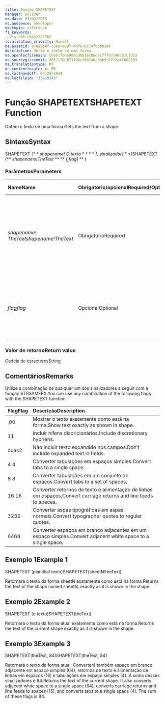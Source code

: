 ```yaml
---
title: Função SHAPETEXT
manager: soliver
ms.date: 03/09/2015
ms.audience: Developer
ms.topic: reference
f1_keywords:
- Vis_DSS.chm82251788
localization_priority: Normal
ms.assetid: 87ea5e8f-c3e0-009f-4bf8-8c34fbdb83a6
description: Obtém o texto de uma forma.
ms.openlocfilehash: bb9b1fbe5900cd051828ed6c7ff07546567c1b23
ms.sourcegitcommit: 8657170d071f9bcf680aba50b9c07f2a4fb82283
ms.translationtype: MT
ms.contentlocale: pt-BR
ms.lasthandoff: 04/28/2019
ms.locfileid: "33419342"
---
```

# <a name="shapetext-function"></a><span data-ttu-id="612f7-103">Função SHAPETEXT</span><span class="sxs-lookup"><span data-stu-id="612f7-103">SHAPETEXT Function</span></span>

<span data-ttu-id="612f7-104">Obtém o texto de uma forma.</span><span class="sxs-lookup"><span data-stu-id="612f7-104">Gets the text from a shape.</span></span> 
  
## <a name="syntax"></a><span data-ttu-id="612f7-105">Sintaxe</span><span class="sxs-lookup"><span data-stu-id="612f7-105">Syntax</span></span>

<span data-ttu-id="612f7-106">SHAPETEXT (\* \* *shapename! O texto* \* \* \* \* *[, sinalizador]* \* \*)</span><span class="sxs-lookup"><span data-stu-id="612f7-106">SHAPETEXT (\*\* *shapename!TheText* \*\* \*\* *[,flag]* \*\* )</span></span> 
  
### <a name="parameters"></a><span data-ttu-id="612f7-107">Parâmetros</span><span class="sxs-lookup"><span data-stu-id="612f7-107">Parameters</span></span>

|<span data-ttu-id="612f7-108">**Name**</span><span class="sxs-lookup"><span data-stu-id="612f7-108">**Name**</span></span>|<span data-ttu-id="612f7-109">**Obrigatório/opcional**</span><span class="sxs-lookup"><span data-stu-id="612f7-109">**Required/Optional**</span></span>|<span data-ttu-id="612f7-110">**Tipo de dados**</span><span class="sxs-lookup"><span data-stu-id="612f7-110">**Data Type**</span></span>|<span data-ttu-id="612f7-111">**Descrição**</span><span class="sxs-lookup"><span data-stu-id="612f7-111">**Description**</span></span>|
|:-----|:-----|:-----|:-----|
| <span data-ttu-id="612f7-112">_shapename! TheText_</span><span class="sxs-lookup"><span data-stu-id="612f7-112">_shapename!TheText_</span></span> <br/> |<span data-ttu-id="612f7-113">Obrigatório</span><span class="sxs-lookup"><span data-stu-id="612f7-113">Required</span></span>  <br/> ||<span data-ttu-id="612f7-114">Uma referência à célula chamada TheText na forma de destino.</span><span class="sxs-lookup"><span data-stu-id="612f7-114">A reference to the cell named TheText in the target shape.</span></span>  <span data-ttu-id="612f7-115">_Shapename!_</span><span class="sxs-lookup"><span data-stu-id="612f7-115">_Shapename!_</span></span> <span data-ttu-id="612f7-116">é o nome da forma da qual você deseja recuperar o texto.</span><span class="sxs-lookup"><span data-stu-id="612f7-116">is the name of the shape from which you want to retrieve the text.</span></span>  <br/> |
| <span data-ttu-id="612f7-117">_flag_</span><span class="sxs-lookup"><span data-stu-id="612f7-117">_flag_</span></span> <br/> |<span data-ttu-id="612f7-118">Opcional</span><span class="sxs-lookup"><span data-stu-id="612f7-118">Optional</span></span>  <br/> |<span data-ttu-id="612f7-119">**Numérica**</span><span class="sxs-lookup"><span data-stu-id="612f7-119">**Numeric**</span></span> <br/> |<span data-ttu-id="612f7-120">Um bit que especifica o formato do texto.</span><span class="sxs-lookup"><span data-stu-id="612f7-120">A bit that specifies the format of the text.</span></span> <span data-ttu-id="612f7-121">O sinalizador padrão (0) mostra o texto exatamente como está na forma.</span><span class="sxs-lookup"><span data-stu-id="612f7-121">The default flag (0) shows the text exactly as it is shown in the shape.</span></span>  <br/> |
   
### <a name="return-value"></a><span data-ttu-id="612f7-122">Valor de retorno</span><span class="sxs-lookup"><span data-stu-id="612f7-122">Return value</span></span>

<span data-ttu-id="612f7-123">Cadeia de caracteres</span><span class="sxs-lookup"><span data-stu-id="612f7-123">String</span></span>
  
## <a name="remarks"></a><span data-ttu-id="612f7-124">Comentários</span><span class="sxs-lookup"><span data-stu-id="612f7-124">Remarks</span></span>

<span data-ttu-id="612f7-125">Utilize a combinação de qualquer um dos sinalizadores a seguir com a função STRSAMEEX.</span><span class="sxs-lookup"><span data-stu-id="612f7-125">You can use any combination of the following flags with the SHAPETEXT function.</span></span>
  
|<span data-ttu-id="612f7-126">**Flag**</span><span class="sxs-lookup"><span data-stu-id="612f7-126">**Flag**</span></span>|<span data-ttu-id="612f7-127">**Descrição**</span><span class="sxs-lookup"><span data-stu-id="612f7-127">**Description**</span></span>|
|:-----|:-----|
|<span data-ttu-id="612f7-128">,0</span><span class="sxs-lookup"><span data-stu-id="612f7-128">0</span></span>  <br/> |<span data-ttu-id="612f7-129">Mostrar o texto exatamente como está na forma.</span><span class="sxs-lookup"><span data-stu-id="612f7-129">Show text exactly as shown in shape.</span></span>  <br/> |
|<span data-ttu-id="612f7-130">1</span><span class="sxs-lookup"><span data-stu-id="612f7-130">1</span></span>  <br/> |<span data-ttu-id="612f7-131">Incluir hífens discricionários.</span><span class="sxs-lookup"><span data-stu-id="612f7-131">Include discretionary hyphens.</span></span>  <br/> |
|<span data-ttu-id="612f7-132">duas</span><span class="sxs-lookup"><span data-stu-id="612f7-132">2</span></span>  <br/> |<span data-ttu-id="612f7-133">Não incluir texto expandido nos campos.</span><span class="sxs-lookup"><span data-stu-id="612f7-133">Don't include expanded text in fields.</span></span>  <br/> |
|<span data-ttu-id="612f7-134">4 </span><span class="sxs-lookup"><span data-stu-id="612f7-134">4</span></span>  <br/> |<span data-ttu-id="612f7-135">Converter tabulações em espaços simples.</span><span class="sxs-lookup"><span data-stu-id="612f7-135">Convert tabs to a single space.</span></span>  <br/> |
|<span data-ttu-id="612f7-136">8 </span><span class="sxs-lookup"><span data-stu-id="612f7-136">8</span></span>  <br/> |<span data-ttu-id="612f7-137">Converter tabulações em um conjunto de espaços.</span><span class="sxs-lookup"><span data-stu-id="612f7-137">Convert tabs to a set of spaces.</span></span>  <br/> |
|<span data-ttu-id="612f7-138">16 </span><span class="sxs-lookup"><span data-stu-id="612f7-138">16</span></span>  <br/> |<span data-ttu-id="612f7-139">Converter retornos de texto e alimentação de linhas em espaços.</span><span class="sxs-lookup"><span data-stu-id="612f7-139">Convert carriage returns and line feeds to spaces.</span></span>  <br/> |
|<span data-ttu-id="612f7-140">32</span><span class="sxs-lookup"><span data-stu-id="612f7-140">32</span></span>  <br/> |<span data-ttu-id="612f7-141">Converter aspas tipográficas em aspas normais.</span><span class="sxs-lookup"><span data-stu-id="612f7-141">Convert typographer quotes to regular quotes.</span></span>  <br/> |
|<span data-ttu-id="612f7-142">64</span><span class="sxs-lookup"><span data-stu-id="612f7-142">64</span></span>  <br/> |<span data-ttu-id="612f7-143">Converter espaços em branco adjacentes em um espaço simples.</span><span class="sxs-lookup"><span data-stu-id="612f7-143">Convert adjacent white space to a single space.</span></span>  <br/> |
   
## <a name="example-1"></a><span data-ttu-id="612f7-144">Exemplo 1</span><span class="sxs-lookup"><span data-stu-id="612f7-144">Example 1</span></span>

<span data-ttu-id="612f7-145">SHAPETEXT (planilha! texto)</span><span class="sxs-lookup"><span data-stu-id="612f7-145">SHAPETEXT(sheetN!theText)</span></span>
  
<span data-ttu-id="612f7-146">Retornará o texto da forma sheetN exatamente como está na forma.</span><span class="sxs-lookup"><span data-stu-id="612f7-146">Returns the text of the shape named sheetN, exactly as it is shown in the shape.</span></span>
  
## <a name="example-2"></a><span data-ttu-id="612f7-147">Exemplo 2</span><span class="sxs-lookup"><span data-stu-id="612f7-147">Example 2</span></span>

<span data-ttu-id="612f7-148">SHAPETEXT (o texto)</span><span class="sxs-lookup"><span data-stu-id="612f7-148">SHAPETEXT(theText)</span></span>
  
<span data-ttu-id="612f7-149">Retornará o texto da forma atual exatamente como está na forma.</span><span class="sxs-lookup"><span data-stu-id="612f7-149">Returns the text of the current shape exactly as it is shown in the shape.</span></span>
  
## <a name="example-3"></a><span data-ttu-id="612f7-150">Exemplo 3</span><span class="sxs-lookup"><span data-stu-id="612f7-150">Example 3</span></span>

<span data-ttu-id="612f7-151">SHAPETEXT(theText, 84)</span><span class="sxs-lookup"><span data-stu-id="612f7-151">SHAPETEXT(theText, 84)</span></span>
  
<span data-ttu-id="612f7-p103">Retornará o texto da forma atual. Converterá também espaço em branco adjacente em espaço simples (64), retornos de texto e alimentação de linhas em espaços (16) e tabulações em espaço simples (4). A soma desses sinalizadores é 84.</span><span class="sxs-lookup"><span data-stu-id="612f7-p103">Returns the text of the current shape. It also converts adjacent white space to a single space (64), converts carriage returns and line feeds to spaces (16), and converts tabs to a single space (4). The sum of these flags is 84.</span></span>
  

